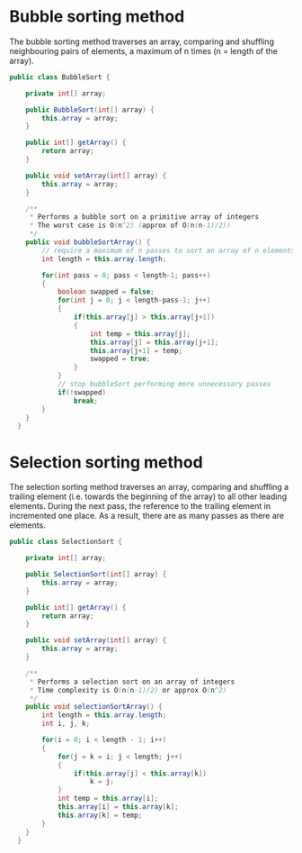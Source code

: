# Bubble sorting method

The bubble sorting method traverses an array, comparing and shuffling neighbouring pairs of elements, a maximum of n times (n = length of the array).

```java
public class BubbleSort {

    private int[] array;

    public BubbleSort(int[] array) {
        this.array = array;
    }

    public int[] getArray() {
        return array;
    }

    public void setArray(int[] array) {
        this.array = array;
    }

    /**
     * Performs a bubble sort on a primitive array of integers
     * The worst case is O(n^2) (approx of O(n(n-1)/2))
     */
    public void bubbleSortArray() {
        // require a maximum of n passes to sort an array of n elements
        int length = this.array.length;

        for(int pass = 0; pass < length-1; pass++)
        {
            boolean swapped = false;
            for(int j = 0; j < length-pass-1; j++)
            {
                if(this.array[j] > this.array[j+1])
                {
                    int temp = this.array[j];
                    this.array[j] = this.array[j+1];
                    this.array[j+1] = temp;
                    swapped = true;
                }
            }
            // stop bubbleSort performing more unnecessary passes
            if(!swapped)
                break;
        }
    }
  }
```

# Selection sorting method

The selection sorting method traverses an array, comparing and shuffling a trailing element (i.e. towards the beginning of the array) to all other leading elements. During the next pass, the reference to the trailing element in incremented one place. As a result, there are as many passes as there are elements.

```java
public class SelectionSort {

    private int[] array;

    public SelectionSort(int[] array) {
        this.array = array;
    }

    public int[] getArray() {
        return array;
    }

    public void setArray(int[] array) {
        this.array = array;
    }

    /**
     * Performs a selection sort on an array of integers
     * Time complexity is O(n(n-1)/2) or approx O(n^2)
     */
    public void selectionSortArray() {
        int length = this.array.length;
        int i, j, k;

        for(i = 0; i < length - 1; i++)
        {
            for(j = k = i; j < length; j++)
            {
                if(this.array[j] < this.array[k])
                    k = j;
            }
            int temp = this.array[i];
            this.array[i] = this.array[k];
            this.array[k] = temp;
        }
    }
  }
```
